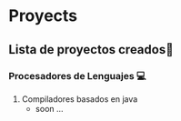 # Proyects
## Lista de proyectos creados🚀
### Procesadores de Lenguajes 💻
  1. Compiladores basados en java
     - soon ...
 
